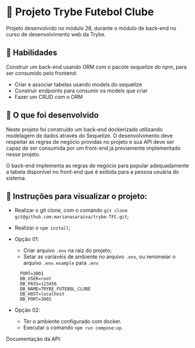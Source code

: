 # :dart: Projeto Trybe Futebol Clube
Projeto desenvolvido no módulo 28, durante o módulo de back-end no curso de desenvolvimento web da Trybe.


## :brain: Habilidades

Construir um back-end usando ORM com o pacote sequelize do npm, para ser consumido pelo frontend:

- Criar e associar tabelas usando models do sequelize
- Construir endpoints para consumir os models que criar
- Fazer um CRUD com o ORM


## :wrench: O que foi desenvolvido

Neste projeto foi construído um back-end dockerizado utilizando modelagem de dados através do Sequelize. O desenvolvimento deve respeitar as regras de negócio providas no projeto e sua API deve ser capaz de ser consumida por um front-end já previamente implementado nesse projeto.

O back-end implementa as regras de negócio para popular adequadamente a tabela disponível no front-end que é exibida para a pessoa usuária do sistema.


## :dart: Instruções para visualizar o projeto:

  - Realizar o git clone, com o comando `git clone git@github.com:marianasaraiva/trybe-TFC.git`;

  - Realizar o `npm install`;

  - Opção 01: 
    - Criar arquivo `.env` na raiz do projeto;
    - Setar as variavéis de ambiente no arquivo `.env`, ou renomeiar o arquivo `.env.example` para `.env`
    ```
      PORT=3001
      DB_USER=root
      DB_PASS=123456
      DB_NAME=TRYBE_FUTEBOL_CLUBE
      DB_HOST=localhost
      DB_PORT=3002
    ```

  - Opção 02:
    - Ter o ambiente configurado com docker.
    - Executar o comando `npm run compose:up`.

  
Documentação da API: 
